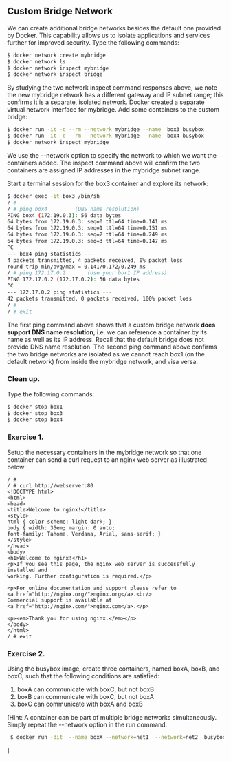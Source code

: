 ## Custom Bridge Network

We can create additional bridge networks besides the default one provided by Docker. This capability allows us to isolate applications and services further for improved security. Type the following commands:
~~~bash
$ docker network create mybridge
$ docker network ls
$ docker network inspect mybridge
$ docker network inspect bridge
~~~
By studying the two network inspect command responses above, we note the new mybridge network has a different gateway and IP subnet range; this confirms it is a separate, isolated network. Docker created a separate virtual network interface for mybridge. Add some containers to the custom bridge:
~~~bash
$ docker run -it -d --rm --network mybridge --name  box3 busybox
$ docker run -it -d --rm --network mybridge --name  box4 busybox
$ docker network inspect mybridge
~~~
We use the --network option to specify the network to which we want the containers added. The inspect command above will confirm the two containers are assigned IP addresses in the mybridge subnet range.

Start a terminal session for the box3 container and explore its network:
~~~bash
$ docker exec -it box3 /bin/sh
/ # 
/ # ping box4         (DNS name resolution)
PING box4 (172.19.0.3): 56 data bytes
64 bytes from 172.19.0.3: seq=0 ttl=64 time=0.141 ms
64 bytes from 172.19.0.3: seq=1 ttl=64 time=0.151 ms
64 bytes from 172.19.0.3: seq=2 ttl=64 time=0.249 ms
64 bytes from 172.19.0.3: seq=3 ttl=64 time=0.147 ms
^C
--- box4 ping statistics ---
4 packets transmitted, 4 packets received, 0% packet loss
round-trip min/avg/max = 0.141/0.172/0.249 ms
/ # ping 172.17.0.2.      (Use your box1 IP address)
PING 172.17.0.2 (172.17.0.2): 56 data bytes
^C
--- 172.17.0.2 ping statistics ---
42 packets transmitted, 0 packets received, 100% packet loss
/ # 
/ # exit
~~~
The first ping command above shows that a custom bridge network __does support DNS name resolution__, i.e. we can reference a container by its name as well as its IP address. Recall that the default bridge does not provide DNS name resolution. The second ping command above confirms the two bridge networks are isolated as we cannot reach box1 (on the default network) from inside the mybridge network, and visa versa.

### Clean up.

Type the following commands:
~~~bash
$ docker stop box1
$ docker stop box3
$ docker stop box4
~~~

### Exercise 1.

Setup the necessary containers in the mybridge network so that one container can send a curl request to an nginx web server as illustrated below:
~~~
/ # 
/ # curl http://webserver:80
<!DOCTYPE html>
<html>
<head>
<title>Welcome to nginx!</title>
<style>
html { color-scheme: light dark; }
body { width: 35em; margin: 0 auto;
font-family: Tahoma, Verdana, Arial, sans-serif; }
</style>
</head>
<body>
<h1>Welcome to nginx!</h1>
<p>If you see this page, the nginx web server is successfully installed and
working. Further configuration is required.</p>

<p>For online documentation and support please refer to
<a href="http://nginx.org/">nginx.org</a>.<br/>
Commercial support is available at
<a href="http://nginx.com/">nginx.com</a>.</p>

<p><em>Thank you for using nginx.</em></p>
</body>
</html>
/ # exit
~~~ 

### Exercise 2.

Using the busybox image, create three containers, named boxA, boxB, and boxC, such that the following conditions are satisfied:

1. boxA can communicate with boxC, but not boxB
1. boxB can communicate with boxC, but not boxA
1. boxC can communicate with boxA and boxB

[Hint: A container can be part of multiple bridge networks simultaneously. Simply repeat the --network option in the run command.
~~~bash
 $ docker run -dit  --name boxX --network=net1  --network=net2  busybox
~~~
]